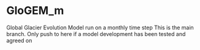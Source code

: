# GloGEM_m
Global Glacier Evolution Model run on a monthly time step 
This is the main branch. Only push to here if a model development has been tested and agreed on
